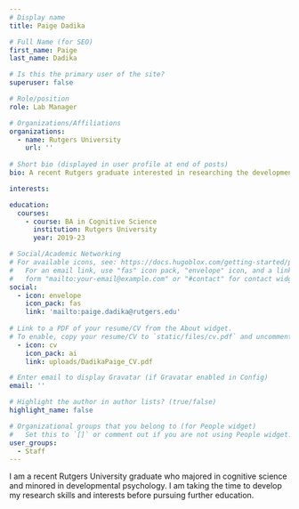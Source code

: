 ```yaml
---
# Display name
title: Paige Dadika

# Full Name (for SEO)
first_name: Paige
last_name: Dadika

# Is this the primary user of the site?
superuser: false

# Role/position
role: Lab Manager

# Organizations/Affiliations
organizations:
  - name: Rutgers University
    url: ''
    
# Short bio (displayed in user profile at end of posts)
bio: A recent Rutgers graduate interested in researching the development of mathematical reasoning.

interests:

education:
  courses:
    - course: BA in Cognitive Science
      institution: Rutgers University
      year: 2019-23

# Social/Academic Networking
# For available icons, see: https://docs.hugoblox.com/getting-started/page-builder/#icons
#   For an email link, use "fas" icon pack, "envelope" icon, and a link in the
#   form "mailto:your-email@example.com" or "#contact" for contact widget.
social:
  - icon: envelope
    icon_pack: fas
    link: 'mailto:paige.dadika@rutgers.edu'
    
# Link to a PDF of your resume/CV from the About widget.
# To enable, copy your resume/CV to `static/files/cv.pdf` and uncomment the lines below.
  - icon: cv
    icon_pack: ai
    link: uploads/DadikaPaige_CV.pdf

# Enter email to display Gravatar (if Gravatar enabled in Config)
email: ''

# Highlight the author in author lists? (true/false)
highlight_name: false

# Organizational groups that you belong to (for People widget)
#   Set this to `[]` or comment out if you are not using People widget.
user_groups:
  - Staff
---
```


I am a recent Rutgers University graduate who majored in cognitive science and minored in developmental psychology. I am taking the time to develop my research skills and interests before pursuing further education.
